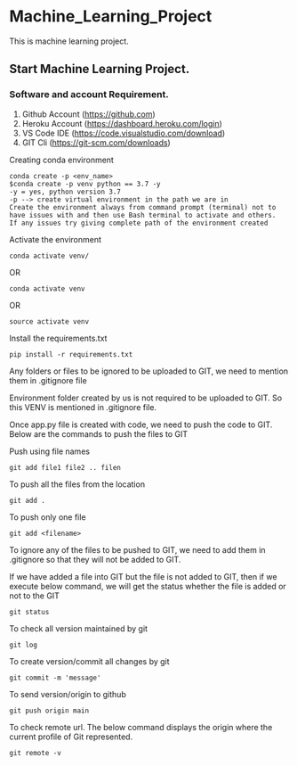 # Machine_Learning_Project
This is machine learning project.

## Start Machine Learning Project.

### Software and account Requirement.

1. Github Account (https://github.com)
2. Heroku Account (https://dashboard.heroku.com/login)
3. VS Code IDE (https://code.visualstudio.com/download)
4. GIT Cli (https://git-scm.com/downloads)

Creating conda environment
```
conda create -p <env_name>
$conda create -p venv python == 3.7 -y
-y = yes, python version 3.7
-p --> create virtual environment in the path we are in
Create the environment always from command prompt (terminal) not to have issues with and then use Bash terminal to activate and others.
If any issues try giving complete path of the environment created
```

Activate the environment
```
conda activate venv/
```
OR
```
conda activate venv
```
OR
```
source activate venv
```

Install the requirements.txt
```
pip install -r requirements.txt
```

Any folders or files to be ignored to be uploaded to GIT, we need to mention them in .gitignore file

Environment folder created by us is not required to be uploaded to GIT.
So this VENV is mentioned in .gitignore file.

Once app.py file is created with code, we need to push the code to GIT. Below are the commands to push the files to GIT

Push using file names
```
git add file1 file2 .. filen
```

To push all the files from the location
```
git add .
```

To push only one file
```
git add <filename>
```

To ignore any of the files to be pushed to GIT, we need to add them in .gitignore so that they will not be added to GIT.

If we have added a file into GIT but the file is not added to GIT, then if we execute below command, we will get the status whether the file is added or not to the GIT
```
git status
```

To check all version maintained by git
```
git log
```

To create version/commit all changes by git
```
git commit -m 'message'
```

To send version/origin to github
```
git push origin main
```

To check remote url. The below command displays the origin where the current profile of Git represented.
```
git remote -v
```
